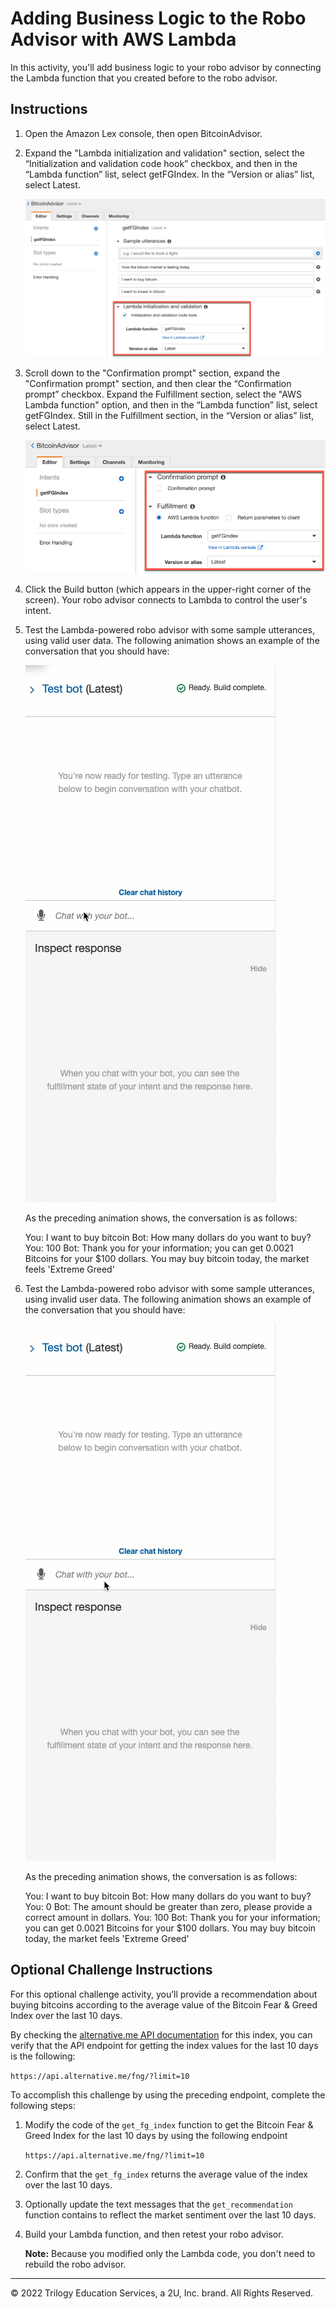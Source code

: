 # Adding Business Logic to the Robo Advisor with AWS Lambda

In this activity, you'll add business logic to your robo advisor by connecting the Lambda function that you created before to the robo advisor.

## Instructions

1. Open the Amazon Lex console, then open BitcoinAdvisor.

2. Expand the "Lambda initialization and validation" section, select the “Initialization and validation code hook” checkbox, and then in the “Lambda function” list, select getFGIndex. In the “Version or alias” list, select Latest.

    ![“An image shows lambda validation enabling.”](Images/15-2-enabling-lambda-validation.png)

3. Scroll down to the "Confirmation prompt" section, expand the "Confirmation prompt" section, and then clear the “Confirmation prompt” checkbox. Expand the Fulfillment section, select the "AWS Lambda function" option, and then in the “Lambda function” list, select getFGIndex. Still in the Fulfillment section, in the “Version or alias” list, select Latest.

    ![“An image displaying various menu options for building the Bitcoin Advisor in Lambda.”](Images/15-2-setting-lambda-fulfillment.png)

4. Click the Build button (which appears in the upper-right corner of the screen). Your robo advisor connects to Lambda to control the user's intent.

5. Test the Lambda-powered robo advisor with some sample utterances, using valid user data. The following animation shows an example of the conversation that you should have:

    ![An animation depicts the conversation with valid data.](Images/15-2-bot-test-correct.gif)

    As the preceding animation shows, the conversation is as follows:

    You: I want to buy bitcoin
    Bot: How many dollars do you want to buy?
    You: 100
    Bot: Thank you for your information; you can get 0.0021 Bitcoins for your $100 dollars. You may buy bitcoin today, the market feels 'Extreme Greed'

6. Test the Lambda-powered robo advisor with some sample utterances, using invalid user data. The following animation shows an example of the conversation that you should have:

    ![An animation depicts the conversation with invalid data.](Images/15-2-bot-test-incorrect.gif)

    As the preceding animation shows, the conversation is as follows:

    You: I want to buy bitcoin
    Bot: How many dollars do you want to buy?
    You: 0
    Bot: The amount should be greater than zero, please provide a correct amount in dollars.
    You: 100
    Bot: Thank you for your information; you can get 0.0021 Bitcoins for your $100 dollars. You may buy bitcoin today, the market feels 'Extreme Greed'

## Optional Challenge Instructions

For this optional challenge activity, you’ll provide a recommendation about buying bitcoins according to the average value of the Bitcoin Fear & Greed Index over the last 10 days.

By checking the [alternative.me API documentation](https://alternative.me/crypto/fear-and-greed-index/#api) for this index, you can verify that the API endpoint for getting the index values for the last 10 days is the following:

`https://api.alternative.me/fng/?limit=10`

To accomplish this challenge by using the preceding endpoint, complete the following steps:

1. Modify the code of the `get_fg_index` function to get the Bitcoin Fear & Greed Index for the last 10 days by using the following endpoint

    `https://api.alternative.me/fng/?limit=10`

2. Confirm that the `get_fg_index` returns the average value of the index over the last 10 days.

3. Optionally update the text messages that the `get_recommendation` function contains to reflect the market sentiment over the last 10 days.

4. Build your Lambda function, and then retest your robo advisor.

    **Note:** Because you modified only the Lambda code, you don't need to rebuild the robo advisor.

---

© 2022 Trilogy Education Services, a 2U, Inc. brand. All Rights Reserved.